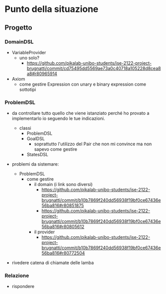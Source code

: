 # Punto della situazione
## Progetto
### DomainDSL
- VariableProvider
  - uno solo?
    - https://github.com/pikalab-unibo-students/ise-2122-project-brugnatti/commit/cd75495dd5569ae73a0c40718a105228d8cea8a8#r80965914
- Axiom
  - come gestire Expression con unary e binary expression come sottotipi

### ProblemDSL
- da controllare tutto quello che viene istanziato perché ho provato a implementarlo io seguendo le tue indicazioni.
  - classi
    - ProblemDSL
    - GoalDSL
      - soprattutto l'utilizzo del Pair che non mi convince ma non sapevo come gestire
    - StatesDSL
- problemi da sistemare:
  - ProblemDSL
    - come gestire 
      - il domain (i link sono diversi)
        - https://github.com/pikalab-unibo-students/ise-2122-project-brugnatti/commit/b10b7869f240dd56938f19bf0ce67436e56ba816#r80851875
        - https://github.com/pikalab-unibo-students/ise-2122-project-brugnatti/commit/b10b7869f240dd56938f19bf0ce67436e56ba816#r80805612
      - il provider
        - https://github.com/pikalab-unibo-students/ise-2122-project-brugnatti/commit/b10b7869f240dd56938f19bf0ce67436e56ba816#r80772504

- rivedere catena di chiamate delle lamba

### Relazione
- rispondere